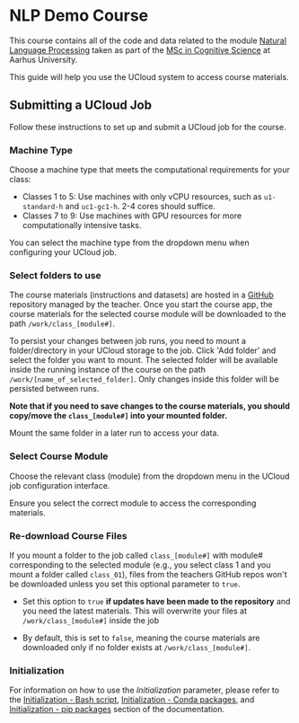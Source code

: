 # NLP Demo Course

This course contains all of the code and data related to the module [Natural Language Processing](https://kursuskatalog.au.dk/en/course/107427/Natural-language-processing) taken as part of the [MSc in Cognitive Science](https://masters.au.dk/cognitivescience) at Aarhus University.

This guide will help you use the UCloud system to access course materials.

## Submitting a UCloud Job

Follow these instructions to set up and submit a UCloud job for the course.

### Machine Type

Choose a machine type that meets the computational requirements for your class:

* Classes 1 to 5: Use machines with only vCPU resources, such as `u1-standard-h` and `uc1-gc1-h`. 2-4 cores should suffice.
* Classes 7 to 9: Use machines with GPU resources for more computationally intensive tasks.

You can select the machine type from the dropdown menu when configuring your UCloud job.
### Select folders to use
The course materials (instructions and datasets) are hosted in a [GitHub](https://github.com/jeselginAU/demo-NLP-Course-AU) repository managed by the teacher. Once you start the course app, the course materials for the selected course module will be downloaded to the path `/work/class_[module#]`.

To persist your changes between job runs, you need to mount a folder/directory in your UCloud storage to the job. 
Click 'Add folder' and select the folder you want to mount. 
The selected folder will be available inside the running instance of the course on the path `/work/[name_of_selected_folder]`.
Only changes inside this folder will be persisted between runs. 

**Note that if you need to save changes to the course materials, you should copy/move the `class_[module#]` into your mounted folder.**

Mount the same folder in a later run to access your data.

### Select Course Module

Choose the relevant class (module) from the dropdown menu in the UCloud job configuration interface. 

Ensure you select the correct module to access the corresponding materials.

### Re-download Course Files
If you mount a folder to the job called `class_[module#]` with module# corresponding to the selected module (e.g., you select class 1 and you mount a folder called `class_01`), files from the teachers GitHub repos won't be downloaded unless you set this optional parameter to `true`.

* Set this option to `true` **if updates have been made to the repository** and you need the latest materials. This will overwrite your files at `/work/class_[module#]` inside the job 

* By default, this is set to `false`, meaning the course materials are downloaded only if no folder exists at `/work/class_[module#]`.

### Initialization

For information on how to use the _Initialization_ parameter, please refer to the [Initialization - Bash script](https://docs.cloud.sdu.dk/hands-on/init-sh.html), [Initialization - Conda packages](https://docs.cloud.sdu.dk/hands-on/init-conda.html), and [Initialization - pip packages](https://docs.cloud.sdu.dk/hands-on/init-pip.html) section of the documentation.
